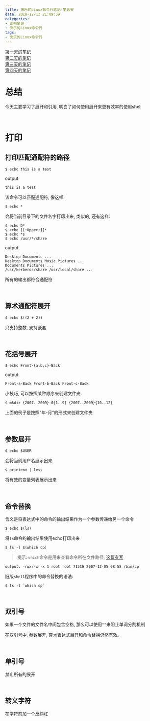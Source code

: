 ```yaml
---
title: 快乐的Linux命令行笔记-第五天
date: 2018-12-13 21:09:59
categories:
- 读书笔记
- 快乐的Linux命令行
tags:
- 快乐的Linux命令行
---
```


[第一天的笔记](/linux/The_Linux_Command_Line/The-Linux-Command-Line-read-note-1Day.html)<br>[第二天的笔记](/linux/The_Linux_Command_Line/The-Linux-Command-Line-read-note-2Day.html)<br>[第三天的笔记](/linux/The_Linux_Command_Line/The-Linux-Command-Line-read-note-3Day.html)<br>[第四天的笔记](/linux/The_Linux_Command_Line/The-Linux-Command-Line-read-note-4Day.html)<br>

# 总结

今天主要学习了展开和引用, 明白了如何使用展开来更有效率的使用shell

<!--more-->

<br>

# 打印

## 打印匹配通配符的路径

```shell
$ echo this is a test
```

output:

```shell
this is a test
```

该命令可以匹配通配符, 像这样:

```shell
$ echo *
```

会将当前目录下的文件名字打印出来, 类似的, 还有这样:

```shell
$ echo D*
$ echo [[:Upper:]]*
$ echo *s
$ echo /usr/*/share
```

output:

```
Desktop Documents ...
Desktop Documents Music Pictures ...
Documents Pictures ...
/usr/kerberos/share /usr/local/share ...
```

所有的输出都符合通配符

<br>

## 算术通配符展开

```shell
$ echo $((2 + 2))
```

只支持整数, 支持嵌套

<br>

## 花括号展开

```shell
$ echo Front-{a,b,c}-Back
```

output:

```shell
Front-a-Back Front-b-Back Front-c-Back
```

小技巧, 可以按照某种顺序来创建文件夹:

```shell
$ mkdir {2007..2009}-0{1..9} {2007..2009}{10..12}
```

上面的例子是按照"年-月"的形式来创建文件夹

<br>

## 参数展开

```shell
$ echo $USER
```

会将当前用户名展示出来

```shell
$ printenv | less
```

将有效的变量列表展示出来

<br>

## 命令替换

含义是将表达式中的命令的输出结果作为一个参数传递给另一个命令

```shell
$ echo $(ls)
```

将`ls`命令的输出结果使用echo打印出来

```shell
$ ls -l $(which cp)
```

> 提示: `which`命令是用来查看命令所在文件路径, [这篇有写](/linux/The_Linux_Command_Line/The-Linux-Command-Line-read-note-3Day.html)

```
output: -rwxr-xr-x 1 root root 71516 2007-12-05 08:58 /bin/cp
```

旧版`shell`程序中的命令替换的语法:

```shell
$ ls -l `which cp`
```

<br>

## 双引号

如果一个文件的文件名中间包含空格, 那么可以使用`""`来阻止单词分割机制

在双引号中, 参数展开, 算术表达式展开和命令替换仍然有效。

<br>

## 单引号

禁止所有的展开

<br>

## 转义字符

在字符前加一个反斜杠